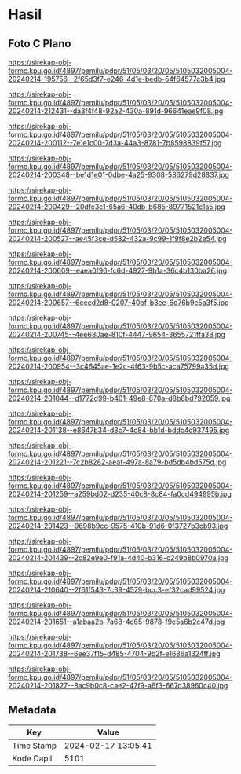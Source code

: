 # Hasil

## Foto C Plano

https://sirekap-obj-formc.kpu.go.id/4897/pemilu/pdpr/51/05/03/20/05/5105032005004-20240214-195756--2f65d3f7-e246-4d1e-bedb-54f64577c3b4.jpg

https://sirekap-obj-formc.kpu.go.id/4897/pemilu/pdpr/51/05/03/20/05/5105032005004-20240214-212431--da3f4f48-92a2-430a-891d-96641eae9f08.jpg

https://sirekap-obj-formc.kpu.go.id/4897/pemilu/pdpr/51/05/03/20/05/5105032005004-20240214-200112--7e1e1c00-7d3a-44a3-8781-7b8598839f57.jpg

https://sirekap-obj-formc.kpu.go.id/4897/pemilu/pdpr/51/05/03/20/05/5105032005004-20240214-200348--be1d1e01-0dbe-4a25-9308-586279d28837.jpg

https://sirekap-obj-formc.kpu.go.id/4897/pemilu/pdpr/51/05/03/20/05/5105032005004-20240214-200429--20dfc3c1-65a6-40db-b685-89771521c1a5.jpg

https://sirekap-obj-formc.kpu.go.id/4897/pemilu/pdpr/51/05/03/20/05/5105032005004-20240214-200527--ae45f3ce-d582-432a-9c99-1f9f8e2b2e54.jpg

https://sirekap-obj-formc.kpu.go.id/4897/pemilu/pdpr/51/05/03/20/05/5105032005004-20240214-200609--eaea0f96-fc6d-4927-9b1a-36c4b130ba26.jpg

https://sirekap-obj-formc.kpu.go.id/4897/pemilu/pdpr/51/05/03/20/05/5105032005004-20240214-200657--6cecd2d8-0207-40bf-b3ce-6d76b9c5a3f5.jpg

https://sirekap-obj-formc.kpu.go.id/4897/pemilu/pdpr/51/05/03/20/05/5105032005004-20240214-200745--4ee680ae-810f-4447-9654-3655721ffa38.jpg

https://sirekap-obj-formc.kpu.go.id/4897/pemilu/pdpr/51/05/03/20/05/5105032005004-20240214-200954--3c4645ae-1e2c-4f63-9b5c-aca75799a35d.jpg

https://sirekap-obj-formc.kpu.go.id/4897/pemilu/pdpr/51/05/03/20/05/5105032005004-20240214-201044--d1772d99-b401-49e8-870a-d8b8bd792059.jpg

https://sirekap-obj-formc.kpu.go.id/4897/pemilu/pdpr/51/05/03/20/05/5105032005004-20240214-201138--e8647b34-d3c7-4c84-bb1d-bddc4c937495.jpg

https://sirekap-obj-formc.kpu.go.id/4897/pemilu/pdpr/51/05/03/20/05/5105032005004-20240214-201221--7c2b8282-aeaf-497a-8a79-bd5db4bd575d.jpg

https://sirekap-obj-formc.kpu.go.id/4897/pemilu/pdpr/51/05/03/20/05/5105032005004-20240214-201259--a259bd02-d235-40c8-8c84-fa0cd494995b.jpg

https://sirekap-obj-formc.kpu.go.id/4897/pemilu/pdpr/51/05/03/20/05/5105032005004-20240214-201423--9698b9cc-9575-410b-91d6-0f3727b3cb93.jpg

https://sirekap-obj-formc.kpu.go.id/4897/pemilu/pdpr/51/05/03/20/05/5105032005004-20240214-201439--2c82e9e0-f91a-4d40-b316-c249b8b0970a.jpg

https://sirekap-obj-formc.kpu.go.id/4897/pemilu/pdpr/51/05/03/20/05/5105032005004-20240214-210640--2f61f543-7c39-4579-bcc3-ef32cad99524.jpg

https://sirekap-obj-formc.kpu.go.id/4897/pemilu/pdpr/51/05/03/20/05/5105032005004-20240214-201651--a1abaa2b-7a68-4e65-9878-f9e5a6b2c47d.jpg

https://sirekap-obj-formc.kpu.go.id/4897/pemilu/pdpr/51/05/03/20/05/5105032005004-20240214-201738--6ee37f15-d485-4704-9b2f-e1686a1324ff.jpg

https://sirekap-obj-formc.kpu.go.id/4897/pemilu/pdpr/51/05/03/20/05/5105032005004-20240214-201827--8ac9b0c8-cae2-47f9-a6f3-667d38960c40.jpg


## Metadata

| Key        | Value               |
| ---------- | ------------------- |
| Time Stamp | 2024-02-17 13:05:41 |
| Kode Dapil | 5101                |



